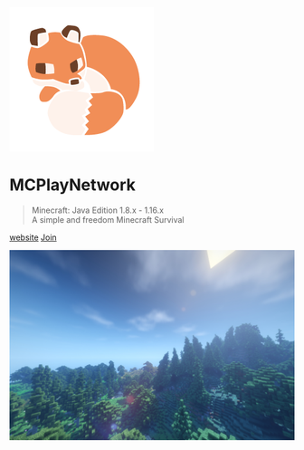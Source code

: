 
![logo](_media/logo.png)

# MCPlayNetwork

> Minecraft: Java Edition 1.8.x - 1.16.x  
> A simple and freedom Minecraft Survival

[website](https://www.mcplay.biz/)
[Join](#welcome)

![](_media/bg.png)